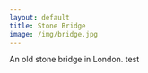 ```yaml
---
layout: default
title: Stone Bridge
image: /img/bridge.jpg
---
```

An old stone bridge in London. test

